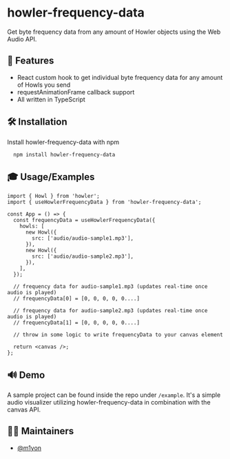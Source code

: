 # howler-frequency-data

Get byte frequency data from any amount of Howler objects using the Web Audio API.

## 🎉 Features

- React custom hook to get individual byte frequency data for any amount of Howls you send
- requestAnimationFrame callback support
- All written in TypeScript

## 🛠 Installation

Install howler-frequency-data with npm

```bash
  npm install howler-frequency-data
```

## 🎓 Usage/Examples

```tsx
import { Howl } from 'howler';
import { useHowlerFrequencyData } from 'howler-frequency-data';

const App = () => {
  const frequencyData = useHowlerFrequencyData({
    howls: [
      new Howl({
        src: ['audio/audio-sample1.mp3'],
      }),
      new Howl({
        src: ['audio/audio-sample2.mp3'],
      }),
    ],
  });

  // frequency data for audio-sample1.mp3 (updates real-time once audio is played)
  // frequencyData[0] = [0, 0, 0, 0, 0....]

  // frequency data for audio-sample2.mp3 (updates real-time once audio is played)
  // frequencyData[1] = [0, 0, 0, 0, 0....]

  // throw in some logic to write frequencyData to your canvas element

  return <canvas />;
};
```

## 🔊 Demo

A sample project can be found inside the repo under `/example`. It's a simple audio visualizer utilizing howler-frequency-data in combination with the canvas API.

## 🦸‍♂️ Maintainers

- [@m1yon](https://github.com/m1yon)
